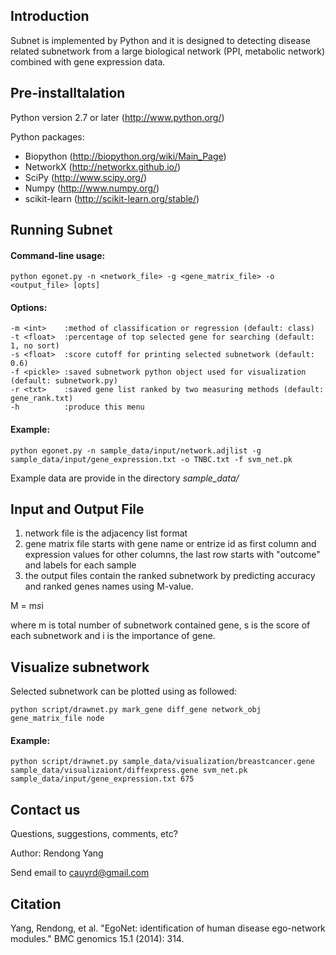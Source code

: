 Introduction
------------
Subnet is implemented by Python and it is designed to detecting disease related subnetwork from a large biological network (PPI, metabolic network) combined with gene expression data.

Pre-installtalation
-------------------
Python version 2.7 or later (http://www.python.org/)

Python packages:

* Biopython (http://biopython.org/wiki/Main_Page)
* NetworkX (http://networkx.github.io/)
* SciPy (http://www.scipy.org/)
* Numpy (http://www.numpy.org/)
* scikit-learn (http://scikit-learn.org/stable/)

Running Subnet
------------------
#### Command-line usage:
    python egonet.py -n <network_file> -g <gene_matrix_file> -o <output_file> [opts]
#### Options:
	-m <int>	:method of classification or regression (default: class)
	-t <float>	:percentage of top selected gene for searching (default: 1, no sort)
	-s <float>	:score cutoff for printing selected subnetwork (default: 0.6)
	-f <pickle>	:saved subnetwork python object used for visualization (default: subnetwork.py)
	-r <txt>	:saved gene list ranked by two measuring methods (default: gene_rank.txt)
	-h      	:produce this menu
#### Example:
    python egonet.py -n sample_data/input/network.adjlist -g sample_data/input/gene_expression.txt -o TNBC.txt -f svm_net.pk
Example data are provide in the directory *sample_data/*

Input and Output File
------
1. network file is the adjacency list format
2. gene matrix file starts with gene name or entrize id as first column and expression values for other columns, the last row starts with "outcome" and labels for each sample
3. the output files contain the ranked subnetwork by predicting accuracy and ranked genes names using M-value.

 M = m*s*i
 
where m is total number of subnetwork contained gene, s is the score of each subnetwork and i is the importance of gene.

Visualize subnetwork
-------------------
Selected subnetwork can be plotted using as followed:

    python script/drawnet.py mark_gene diff_gene network_obj gene_matrix_file node

#### Example:
    python script/drawnet.py sample_data/visualization/breastcancer.gene sample_data/visualizaiont/diffexpress.gene svm_net.pk sample_data/input/gene_expression.txt 675

Contact us
----------
Questions, suggestions, comments, etc?

Author: Rendong Yang

Send email to cauyrd@gmail.com

Citation 
----------------------
Yang, Rendong, et al. "EgoNet: identification of human disease ego-network modules." BMC genomics 15.1 (2014): 314.
